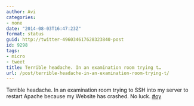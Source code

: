 ```yaml
---
author: Avi
categories:
- none
date: "2014-08-03T16:47:23Z"
format: status
guid: http://twitter-496034617628323840-post
id: 9298
tags:
- micro
- tweet
title: Terrible headache. In an examination room trying t…
url: /post/terrible-headache-in-an-examination-room-trying-t/
---
```

Terrible headache. In an examination room trying to SSH into my server to restart Apache because my Website has crashed. No luck. [#oy](http://twitter.com/search?q=%23oy)